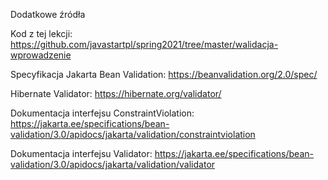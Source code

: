 Dodatkowe źródła

Kod z tej lekcji: https://github.com/javastartpl/spring2021/tree/master/walidacja-wprowadzenie

Specyfikacja Jakarta Bean Validation: https://beanvalidation.org/2.0/spec/

Hibernate Validator: https://hibernate.org/validator/

Dokumentacja interfejsu ConstraintViolation: https://jakarta.ee/specifications/bean-validation/3.0/apidocs/jakarta/validation/constraintviolation

Dokumentacja interfejsu Validator: https://jakarta.ee/specifications/bean-validation/3.0/apidocs/jakarta/validation/validator
